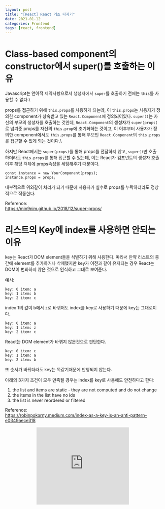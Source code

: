 ```yaml
---
layout: post
title: "[React] React 기초 다지기"
date: 2021-01-12
categories: Frontend
tags: [react, frontend]
---
```


# Class-based component의 constructor에서 super()를 호출하는 이유
Javascript는 언어적 제약사항으로서 생성자에서 `super`를 호출하기 전에는 `this`를 사용할 수 없다.\

props를 접근하기 위해 `this.props`를 사용하게 되는데, 이 `this.props`는 사용자가 정의한 component가 상속받고 있는 `React.Component`에 정의되어있다. `super()`는 자신의 부모의 생성자를 호출하는 것인데, `React.Component`의 생성자가 `super(props)`로 넘겨준 props를 자신의 `this.prop`에 초기화하는 것이고, 이 이후부터 사용자가 정의한 component에서도 `this.props`를 통해 부모인 `React.Component`의 `this.props`를 접근할 수 있게 되는 것이다.\

하지만 React에서는 `super(props)`를 통해 props를 전달하지 않고, `super()`만 호출하더라도 `this.props`를 통해 접근할 수 있는데, 이는 React가 컴포넌트의 생성자 호출 이후 해당 객체에 props속성을 세팅해주기 때문이다.
```
const instance = new YourComponent(props);
instance.props = props;
```
내부적으로 위와같이 처리가 되기 때문에 사용자가 실수로 props를 누락하더라도 정상적으로 작동한다.

Reference:\
https://min9nim.github.io/2018/12/super-props/




# 리스트의 Key에 index를 사용하면 안되는 이유
key는 React가 DOM element들을 식별하기 위해 사용한다. 따라서 만약 리스트의 중간에 element를 추가하거나 삭제했지만 key가 이전과 같이 유지되는 경우 React는 DOM이 변화하지 않은 것으로 인식하고 그대로 보여준다.

예시:
```
key: 0 item: a
key: 1 item: b
key: 2 item: c
```
index 1의 값이 b에서 z로 바뀌어도 index를 key로 사용하기 때문에 key는 그대로이다.
```
key: 0 item: a
key: 1 item: z
key: 2 item: c
```
React는 DOM element가 바뀌지 않은것으로 판단한다.
```
key: 0 item: c
key: 1 item: a
key: 2 item: b
```
또 순서가 바뀌더라도 key는 똑같기때문에 반영되지 않는다.

아래의 3가지 조건이 모두 만족될 경우는 index를 key로 사용해도 안전하다고 한다:
1. the list and items are static - they are not computed and do not change
2. the items in the list have no ids
3. the list is never reordered or filtered

Reference:\
https://robinpokorny.medium.com/index-as-a-key-is-an-anti-pattern-e0349aece318



<style>
  .responsive-wrap{ display:flex; justify-content:center;}
</style>
<div class="responsive-wrap">
  <iframe width="300" height="250" allowtransparency="true" src="https://tab2.clickmon.co.kr/pop/wp_ad_300.php?PopAd=CM_M_1003067%7C%5E%7CCM_A_1086005%7C%5E%7CAdver_M_1046207&mon_rf=REFERRER_URL" frameborder="0" scrolling="no"></iframe>
</div>